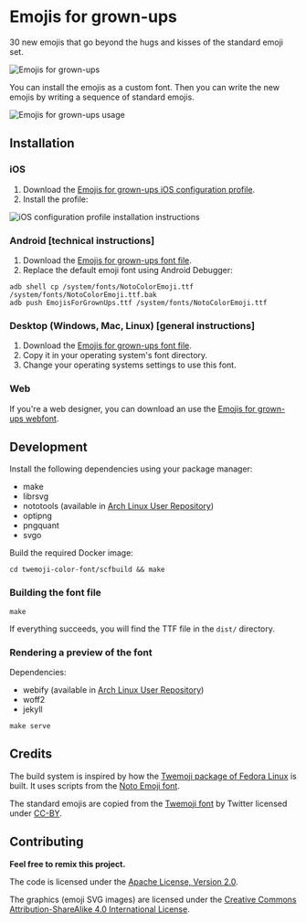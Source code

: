 # Emojis for grown-ups

30 new emojis that go beyond the hugs and kisses of the standard emoji set.

![Emojis for grown-ups](data/emojis-for-grownups.png)

You can install the emojis as a custom font. Then you can write the new emojis
by writing a sequence of standard emojis.

![Emojis for grown-ups usage](data/emojis-for-grownups-usage.gif)

## Installation

### iOS

1. Download the [Emojis for grown-ups iOS configuration
   profile](dist/emojis-for-grownups-ios-profile).
2. Install the profile:

![iOS configuration profile installation instructions](data/ios-install.png)

### Android [technical instructions]

1. Download the [Emojis for grown-ups font file](dist/EmojisForGrownUps.ttf).
2. Replace the default emoji font using Android Debugger:

```
adb shell cp /system/fonts/NotoColorEmoji.ttf /system/fonts/NotoColorEmoji.ttf.bak
adb push EmojisForGrownUps.ttf /system/fonts/NotoColorEmoji.ttf
```

### Desktop (Windows, Mac, Linux) [general instructions]

1. Download the [Emojis for grown-ups font file](dist/EmojisForGrownUps.ttf).
2. Copy it in your operating system's font directory.
3. Change your operating systems settings to use this font.

### Web

If you're a web designer, you can download an use the [Emojis for grown-ups
webfont](dist/EmojisForGrownUps-webfont.ttf).

## Development

Install the following dependencies using your package manager:

- make
- librsvg
- nototools (available in [Arch Linux User
  Repository](https://aur.archlinux.org/packages/nototools-git/))
- optipng
- pngquant
- svgo

Build the required Docker image:

```
cd twemoji-color-font/scfbuild && make
```

### Building the font file

```
make
```

If everything succeeds, you will find the TTF file in the `dist/` directory.

### Rendering a preview of the font

Dependencies:

- webify (available in [Arch Linux User
  Repository](https://aur.archlinux.org/packages/webify/))
- woff2
- jekyll

```
make serve
```

## Credits

The build system is inspired by how the [Twemoji package of Fedora
Linux](https://src.fedoraproject.org/rpms/twitter-twemoji-fonts) is built. It
uses scripts from the [Noto Emoji
font](https://github.com/googlei18n/noto-emoji).

The standard emojis are copied from the [Twemoji
font](https://twitter.github.io/twemoji/) by Twitter licensed under
[CC-BY](http://creativecommons.org/licenses/by-sa/4.0/).

## Contributing

__Feel free to remix this project.__

The code is licensed under the [Apache License, Version
2.0](http://www.apache.org/licenses/LICENSE-2.0).

The graphics (emoji SVG images) are licensed under the [Creative Commons
Attribution-ShareAlike 4.0 International
License](http://creativecommons.org/licenses/by-sa/4.0/).
